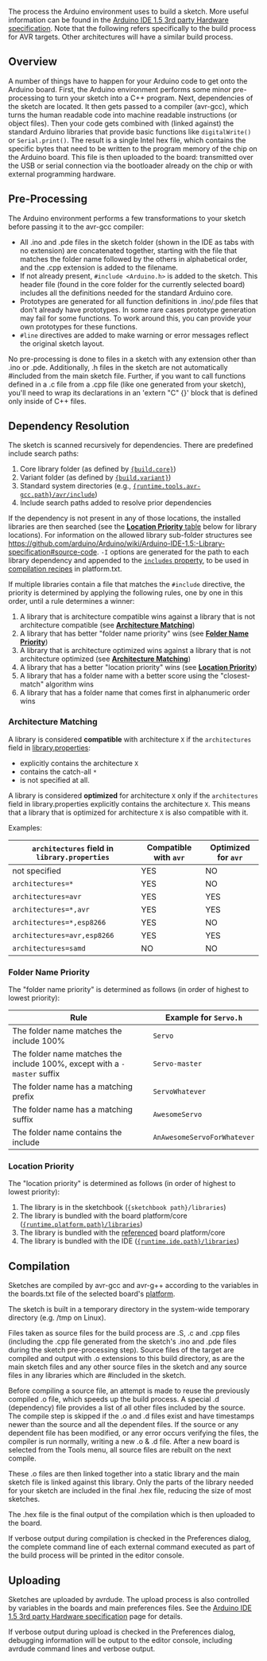 The process the Arduino environment uses to build a sketch. More useful information can be found in the [Arduino IDE 1.5 3rd party Hardware specification](https://github.com/arduino/Arduino/wiki/Arduino-IDE-1.5-3rd-party-Hardware-specification). Note that the following refers specifically to the build process for AVR targets. Other architectures will have a similar build process.

## Overview

A number of things have to happen for your Arduino code to get onto the Arduino board. First, the Arduino environment performs some minor pre-processing to turn your sketch into a C++ program. Next, dependencies of the sketch are located. It then gets passed to a compiler (avr-gcc), which turns the human readable code into machine readable instructions (or object files). Then your code gets combined with (linked against) the standard Arduino libraries that provide basic functions like `digitalWrite()` or `Serial.print()`. The result is a single Intel hex file, which contains the specific bytes that need to be written to the program memory of the chip on the Arduino board. This file is then uploaded to the board: transmitted over the USB or serial connection via the bootloader already on the chip or with external programming hardware.

## Pre-Processing

The Arduino environment performs a few transformations to your sketch before passing it to the avr-gcc compiler:
- All .ino and .pde files in the sketch folder (shown in the IDE as tabs with no extension) are concatenated together, starting with the file that matches the folder name followed by the others in alphabetical order, and the .cpp extension is added to the filename.
- If not already present, `#include <Arduino.h>` is added to the sketch. This header file (found in the core folder for the currently selected board) includes all the definitions needed for the standard Arduino core.
- Prototypes are generated for all function definitions in .ino/.pde files that don't already have prototypes. In some rare cases prototype generation may fail for some functions. To work around this, you can provide your own prototypes for these functions.
- `#line` directives are added to make warning or error messages reflect the original sketch layout.

No pre-processing is done to files in a sketch with any extension other than .ino or .pde. Additionally, .h files in the sketch are not automatically #included from the main sketch file. Further, if you want to call functions defined in a .c file from a .cpp file (like one generated from your sketch), you'll need to wrap its declarations in an 'extern "C" {}' block that is defined only inside of C++ files.

## Dependency Resolution

The sketch is scanned recursively for dependencies. There are predefined include search paths:

1. Core library folder (as defined by [`{build.core}`](https://github.com/arduino/Arduino/wiki/Arduino-IDE-1.5-3rd-party-Hardware-specification#boardstxt))
1. Variant folder (as defined by [`{build.variant}`](https://github.com/arduino/Arduino/wiki/Arduino-IDE-1.5-3rd-party-Hardware-specification#boardstxt))
1. Standard system directories (e.g., [`{runtime.tools.avr-gcc.path}/avr/include`](https://github.com/arduino/Arduino/wiki/Arduino-IDE-1.5-3rd-party-Hardware-specification#tools))
1. Include search paths added to resolve prior dependencies

If the dependency is not present in any of those locations, the installed libraries are then searched (see the [**Location Priority** table](#location-priority) below for library locations). For information on the allowed library sub-folder structures see https://github.com/arduino/Arduino/wiki/Arduino-IDE-1.5:-Library-specification#source-code. `-I` options are generated for the path to each library dependency and appended to the [`includes` property](https://github.com/arduino/Arduino/wiki/Arduino-IDE-1.5-3rd-party-Hardware-specification#recipes-to-compile-source-code), to be used in [compilation recipes](https://github.com/arduino/Arduino/wiki/Arduino-IDE-1.5-3rd-party-Hardware-specification#recipes-to-compile-source-code) in platform.txt.

If multiple libraries contain a file that matches the `#include` directive, the priority is determined by applying the following rules, one by one in this order, until a rule determines a winner:

1. A library that is architecture compatible wins against a library that is not architecture compatible (see [**Architecture Matching**](#architecture-matching))
1. A library that has better "folder name priority" wins (see [**Folder Name Priority**](#folder-name-priority))
1. A library that is architecture optimized wins against a library that is not architecture optimized (see [**Architecture Matching**](#architecture-matching))
1. A library that has a better "location priority" wins (see [**Location Priority**](#location-priority))
1. A library that has a folder name with a better score using the "closest-match" algorithm wins
1. A library that has a folder name that comes first in alphanumeric order wins

### Architecture Matching

A library is considered **compatible** with architecture `X` if the `architectures` field in [library.properties](https://github.com/arduino/Arduino/wiki/Arduino-IDE-1.5:-Library-specification#library-metadata):
- explicitly contains the architecture `X`
- contains the catch-all `*`
- is not specified at all.

A library is considered **optimized** for architecture `X` only if the `architectures` field in library.properties explicitly contains the architecture `X`. This means that a library that is optimized for architecture `X` is also compatible with it.

Examples:

`architectures` field in `library.properties` | Compatible with `avr` | Optimized for `avr`
---|---|---
not specified | YES | NO
`architectures=*` | YES | NO
`architectures=avr` | YES | YES
`architectures=*,avr` | YES | YES
`architectures=*,esp8266` | YES | NO
`architectures=avr,esp8266` | YES | YES
`architectures=samd` | NO | NO

### Folder Name Priority

The "folder name priority" is determined as follows (in order of highest to lowest priority):

Rule | Example for `Servo.h`
---|---
The folder name matches the include 100% | `Servo`
The folder name matches the include 100%, except with a `-master` suffix | `Servo-master`
The folder name has a matching prefix | `ServoWhatever`
The folder name has a matching suffix | `AwesomeServo`
The folder name contains the include | `AnAwesomeServoForWhatever`

### Location Priority

The "location priority" is determined as follows (in order of highest to lowest priority):

1. The library is in the sketchbook (`{sketchbook path}/libraries`)
1. The library is bundled with the board platform/core ([`{runtime.platform.path}/libraries`](https://github.com/arduino/Arduino/wiki/Arduino-IDE-1.5-3rd-party-Hardware-specification#global-predefined-properties))
1. The library is bundled with the [referenced](https://github.com/arduino/Arduino/wiki/Arduino-IDE-1.5-3rd-party-Hardware-specification#referencing-another-core-variant-or-tool) board platform/core
1. The library is bundled with the IDE ([`{runtime.ide.path}/libraries`](https://github.com/arduino/Arduino/wiki/Arduino-IDE-1.5-3rd-party-Hardware-specification#global-predefined-properties))

## Compilation

Sketches are compiled by avr-gcc and avr-g++ according to the variables in the boards.txt file of the selected board's [platform](https://github.com/arduino/Arduino/wiki/Arduino-IDE-1.5-3rd-party-Hardware-specification).

The sketch is built in a temporary directory in the system-wide temporary directory (e.g. /tmp on Linux).

Files taken as source files for the build process are .S, .c and .cpp files (including the .cpp file generated from the sketch's .ino and .pde files during the sketch pre-processing step).
Source files of the target are compiled and output with .o extensions to this build directory, as are the main sketch files and any other source files in the sketch and any source files in any libraries which are #included in the sketch.

Before compiling a source file, an attempt is made to reuse the previously compiled .o file, which speeds up the build process. A special .d (dependency) file provides a list of all other files included by the source. The compile step is skipped if the .o and .d files exist and have timestamps newer than the source and all the dependent files. If the source or any dependent file has been modified, or any error occurs verifying the files, the compiler is run normally, writing a new .o & .d file. After a new board is selected from the Tools menu, all source files are rebuilt on the next compile.

These .o files are then linked together into a static library and the main sketch file is linked against this library. Only the parts of the library needed for your sketch are included in the final .hex file, reducing the size of most sketches.

The .hex file is the final output of the compilation which is then uploaded to the board.

If verbose output during compilation is checked in the Preferences dialog, the complete command line of each external command executed as part of the build process will be printed in the editor console.

## Uploading

Sketches are uploaded by avrdude. The upload process is also controlled by variables in the boards and main preferences files. See the [Arduino IDE 1.5 3rd party Hardware specification](https://github.com/arduino/Arduino/wiki/Arduino-IDE-1.5-3rd-party-Hardware-specification) page for details.

If verbose output during upload is checked in the Preferences dialog, debugging information will be output to the editor console, including avrdude command lines and verbose output.
